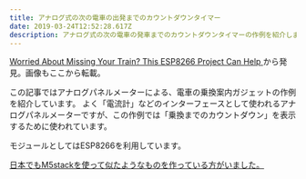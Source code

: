 ```yaml
---
title: アナログ式の次の電車の出発までのカウントダウンタイマー
date: 2019-03-24T12:52:28.617Z
description: アナログ式の次の電車の発車までのカウントダウンタイマーの作例を紹介します。
---
```

[Worried About Missing Your Train? This ESP8266 Project Can Help](https://blog.hackster.io/worried-about-missing-your-train-this-esp8266-project-can-help-f2ee681e0ed2)から発見。画像もここから転載。

この記事ではアナログパネルメーターによる、電車の乗換案内ガジェットの作例を紹介しています。
よく「電流計」などのインターフェースとして使われるアナログパネルメーターですが、この作例では「乗換までのカウントダウン」を表示するために使われています。

モジュールとしてはESP8266を利用しています。

[日本でもM5stackを使って似たようなものを作っている方がいました。](https://qiita.com/ktansai/items/35597438a232e2239c07)
